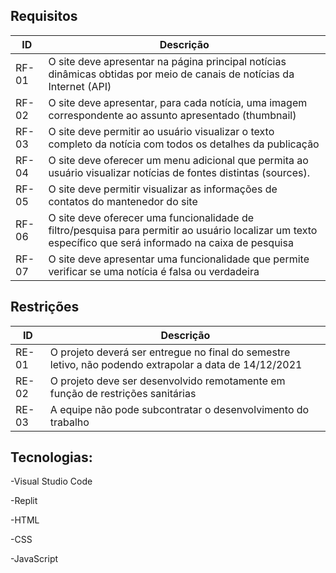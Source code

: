 ## Requisitos

|ID|Descrição|
|--|-------|
|RF-01|O site deve apresentar na página principal notícias dinâmicas obtidas por meio de canais de notícias da Internet (API)|
|RF-02|O site deve apresentar, para cada notícia, uma imagem correspondente ao assunto apresentado (thumbnail)|
|RF-03|O site deve permitir ao usuário visualizar o texto completo da notícia com todos os detalhes da publicação|
|RF-04|O site deve oferecer um menu adicional que permita ao usuário visualizar notícias de fontes distintas (sources).|
|RF-05|O site deve permitir visualizar as informações de contatos do mantenedor do site|
|RF-06|O site deve oferecer uma funcionalidade de filtro/pesquisa para permitir ao usuário localizar um texto específico que será informado na caixa de pesquisa|
|RF-07|O site deve apresentar uma funcionalidade que permite verificar se uma notícia é falsa ou verdadeira|

## Restrições

ID|Descrição|
|--|-------|
|RE-01|O projeto deverá ser entregue no final do semestre letivo, não podendo extrapolar a data de 14/12/2021|
|RE-02|O projeto deve ser desenvolvido remotamente em função de restrições sanitárias|
|RE-03|A equipe não pode subcontratar o desenvolvimento do trabalho|

## Tecnologias:

 -Visual Studio Code
 
 -Replit
 
 -HTML
 
 -CSS
 
 -JavaScript

